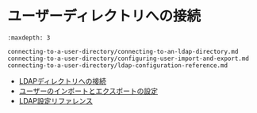 # ユーザーディレクトリへの接続

```{toctree}
:maxdepth: 3

connecting-to-a-user-directory/connecting-to-an-ldap-directory.md
connecting-to-a-user-directory/configuring-user-import-and-export.md
connecting-to-a-user-directory/ldap-configuration-reference.md
```

- [LDAPディレクトリへの接続](./connecting-to-a-user-directory/connecting-to-an-ldap-directory.md)
- [ユーザーのインポートとエクスポートの設定](./connecting-to-a-user-directory/configuring-user-import-and-exportmd)
- [LDAP設定リファレンス](./users-and-permissions/connecting-to-a-user-directory/ldap-configuration-reference.md)
